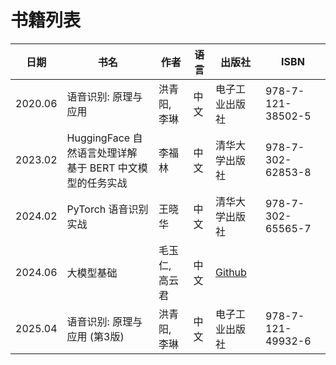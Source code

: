 # 书籍列表

| 日期| 书名 | 作者 | 语言 | 出版社 | ISBN |
| --- | --- | --- | --- | --- | --- |
|2020.06|语音识别: 原理与应用|洪青阳, 李琳|中文|电子工业出版社|978-7-121-38502-5|
|2023.02|HuggingFace 自然语言处理详解<br>基于 BERT 中文模型的任务实战| 李福林 | 中文 | 清华大学出版社 |978-7-302-62853-8|
|2024.02|PyTorch 语音识别实战| 王晓华 | 中文 | 清华大学出版社 |978-7-302-65565-7|
|2024.06|大模型基础|毛玉仁, 高云君|中文|[Github](https://github.com/ZJU-LLMs/Foundations-of-LLMs/) |
|2025.04|语音识别: 原理与应用 (第3版)|洪青阳, 李琳|中文|电子工业出版社|978-7-121-49932-6|